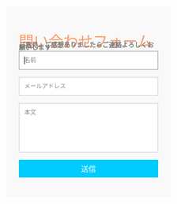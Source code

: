 <style>
@import url(https://fonts.googleapis.com/css?family=Open+Sans:400italic,400,300,600);

* {
	margin:0;
	padding:0;
	box-sizing:border-box;
	-webkit-box-sizing:border-box;
	-moz-box-sizing:border-box;
	-webkit-font-smoothing:antialiased;
	-moz-font-smoothing:antialiased;
	-o-font-smoothing:antialiased;
	font-smoothing:antialiased;
	text-rendering:optimizeLegibility;
}

body {
	font-family:"Open Sans", Helvetica, Arial, sans-serif;
	font-weight:300;
	font-size: 12px;
	line-height:5px;
	color:#777;
}

.container {
	max-width:400px;
	width:100%;
	margin:0 auto;
	position:relative;
}

#contact input[type="text"], #contact input[type="email"], #contact input[type="tel"], #contact input[type="url"], #contact textarea, #contact button[type="submit"] { font:400 12px/16px "Open Sans", Helvetica, Arial, sans-serif; }

#contact {
	background:#F9F9F9;
	padding:25px;
	margin:10px 0;
}

#contact h3 {
	color: #F96;
	display: block;
	font-size: 30px;
	font-weight: 400;
}

#contact h4 {
	margin:3px 0 5px;
	display:block;
	font-size:13px;
}

fieldset {
	border: medium none !important;
	margin: 0 0 10px;
	min-width: 100%;
	padding: 0;
	width: 100%;
}

#contact input[type="text"], #contact input[type="email"], #contact input[type="tel"], #contact input[type="url"], #contact textarea {
	width:100%;
	border:1px solid #CCC;
	background:#FFF;
	margin:0 0 5px;
	padding:10px;
}

#contact input[type="text"]:hover, #contact input[type="email"]:hover, #contact input[type="tel"]:hover, #contact input[type="url"]:hover, #contact textarea:hover {
	-webkit-transition:border-color 0.3s ease-in-out;
	-moz-transition:border-color 0.3s ease-in-out;
	transition:border-color 0.3s ease-in-out;
	border:1px solid #AAA;
}

#contact textarea {
	height:100px;
	max-width:100%;
  resize:none;
}

#contact button[type="submit"] {
	cursor:pointer;
	width:100%;
	border:none;
	background:#0CF;
	color:#FFF;
	margin:0 0 5px;
	padding:10px;
	font-size:15px;
}

#contact button[type="submit"]:hover {
	background:#09C;
	-webkit-transition:background 0.3s ease-in-out;
	-moz-transition:background 0.3s ease-in-out;
	transition:background-color 0.3s ease-in-out;
}

#contact button[type="submit"]:active { box-shadow:inset 0 1px 3px rgba(0, 0, 0, 0.5); }

#contact input:focus, #contact textarea:focus {
	outline:0;
	border:1px solid #999;
}
::-webkit-input-placeholder {
 color:#888;
}
:-moz-placeholder {
 color:#888;
}
::-moz-placeholder {
 color:#888;
}
:-ms-input-placeholder {
 color:#888;
}

</style>

<div class="container">  
  <form id="contact" netlify-honeypot="bot-field"  netlify>
    <p hidden>
      <label>Don’t fill this out: <input name="bot-field"></label>
    </p>
    <h3>問い合わせフォーム</h3>
    <h4>ご意見、ご感想ありましたらご連絡よろしくお願いします</h4>
    <fieldset>
      <input placeholder="名前" type="text" tabindex="1" required autofocus>
    </fieldset>
    <fieldset>
      <input placeholder="メールアドレス" type="email" tabindex="2" required>
    </fieldset>
    <fieldset>
      <textarea placeholder="本文" tabindex="5" required></textarea>
    </fieldset>
    <fieldset>
      <button name="submit" type="submit" id="contact-submit" data-submit="送信">送信</button>
    </fieldset>
  </form>
</div>
